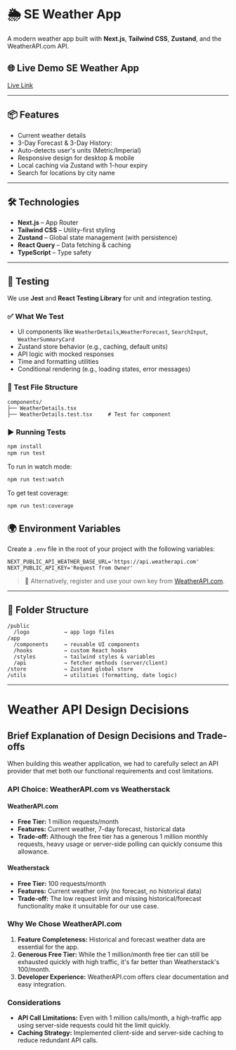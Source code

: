 # 🌦️ SE Weather App

A modern weather app built with **Next.js**, **Tailwind CSS**, **Zustand**, and the WeatherAPI.com API.

## 🌐 Live Demo SE Weather App
[Live Link](https://se-weather-app.vercel.app/)

---

## 📦 Features

- Current weather details 
- 3-Day Forecast & 3-Day History:
- Auto-detects user's units (Metric/Imperial)
- Responsive design for desktop & mobile
- Local caching via Zustand with 1-hour expiry
- Search for locations by city name

---

## 🛠️ Technologies

- **Next.js** – App Router
- **Tailwind CSS** – Utility-first styling
- **Zustand** – Global state management (with persistence)
- **React Query** – Data fetching & caching
- **TypeScript** – Type safety

---

## 🧪 Testing

We use **Jest** and **React Testing Library** for unit and integration testing.

### ✅ What We Test

- UI components like `WeatherDetails`,`WeatherForecast`, `SearchInput`, `WeatherSummaryCard`
- Zustand store behavior (e.g., caching, default units)
- API logic with mocked responses
- Time and formatting utilities
- Conditional rendering (e.g., loading states, error messages)

### 📁 Test File Structure

```
components/
├── WeatherDetails.tsx
├── WeatherDetails.test.tsx     # Test for component

```

### ▶️ Running Tests

```bash
npm install
npm run test
```

To run in watch mode:

```bash
npm run test:watch
```

To get test coverage:

```bash
npm run test:coverage
```


## 🌍 Environment Variables

Create a `.env` file in the root of your project with the following variables:

```env
NEXT_PUBLIC_API_WEATHER_BASE_URL='https://api.weatherapi.com'
NEXT_PUBLIC_API_KEY='Request from Owner'
```

> 🔐 Alternatively, register and use your own key from [WeatherAPI.com](https://www.weatherapi.com/).

---

## 📁 Folder Structure

```
/public
  /logo           → app logo files
/app
  /components     → reusable UI components
  /hooks          → custom React hooks
  /styles         → tailwind styles & variables
  /api            → fetcher methods (server/client)
/store            → Zustand global store
/utils            → utilities (formatting, date logic)
```

---
# Weather API Design Decisions

## Brief Explanation of Design Decisions and Trade-offs

When building this weather application, we had to carefully select an
API provider that met both our functional requirements and cost
limitations.

### API Choice: WeatherAPI.com vs Weatherstack

#### WeatherAPI.com

-   **Free Tier:** 1 million requests/month
-   **Features:** Current weather, 7-day forecast, historical data
-   **Trade-off:** Although the free tier has a generous 1 million
    monthly requests, heavy usage or server-side polling can quickly
    consume this allowance.

#### Weatherstack

-   **Free Tier:** 100 requests/month
-   **Features:** Current weather only (no forecast, no historical data)
-   **Trade-off:** The low request limit and missing historical/forecast
    functionality make it unsuitable for our use case.

### Why We Chose WeatherAPI.com

1.  **Feature Completeness:** Historical and forecast weather data are
    essential for the app.
2.  **Generous Free Tier:** While the 1 million/month free tier can
    still be exhausted quickly with high traffic, it's far better than
    Weatherstack's 100/month.
3.  **Developer Experience:** WeatherAPI.com offers clear documentation
    and easy integration.

### Considerations

-   **API Call Limitations:** Even with 1 million calls/month, a
    high-traffic app using server-side requests could hit the limit
    quickly.
-   **Caching Strategy:** Implemented client-side and server-side
    caching to reduce redundant API calls.

